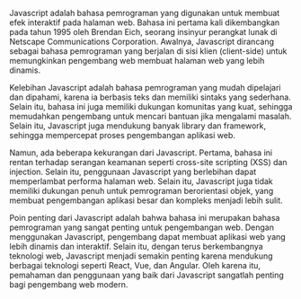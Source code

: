 Javascript adalah bahasa pemrograman yang digunakan untuk membuat efek interaktif pada halaman web. Bahasa ini pertama kali dikembangkan pada tahun 1995 oleh Brendan Eich, seorang insinyur perangkat lunak di Netscape Communications Corporation. Awalnya, Javascript dirancang sebagai bahasa pemrograman yang berjalan di sisi klien (client-side) untuk memungkinkan pengembang web membuat halaman web yang lebih dinamis.

Kelebihan Javascript adalah bahasa pemrograman yang mudah dipelajari dan dipahami, karena ia berbasis teks dan memiliki sintaks yang sederhana. Selain itu, bahasa ini juga memiliki dukungan komunitas yang kuat, sehingga memudahkan pengembang untuk mencari bantuan jika mengalami masalah. Selain itu, Javascript juga mendukung banyak library dan framework, sehingga mempercepat proses pengembangan aplikasi web.

Namun, ada beberapa kekurangan dari Javascript. Pertama, bahasa ini rentan terhadap serangan keamanan seperti cross-site scripting (XSS) dan injection. Selain itu, penggunaan Javascript yang berlebihan dapat memperlambat performa halaman web. Selain itu, Javascript juga tidak memiliki dukungan penuh untuk pemrograman berorientasi objek, yang membuat pengembangan aplikasi besar dan kompleks menjadi lebih sulit.

Poin penting dari Javascript adalah bahwa bahasa ini merupakan bahasa pemrograman yang sangat penting untuk pengembangan web. Dengan menggunakan Javascript, pengembang dapat membuat aplikasi web yang lebih dinamis dan interaktif. Selain itu, dengan terus berkembangnya teknologi web, Javascript menjadi semakin penting karena mendukung berbagai teknologi seperti React, Vue, dan Angular. Oleh karena itu, pemahaman dan penggunaan yang baik dari Javascript sangatlah penting bagi pengembang web modern.